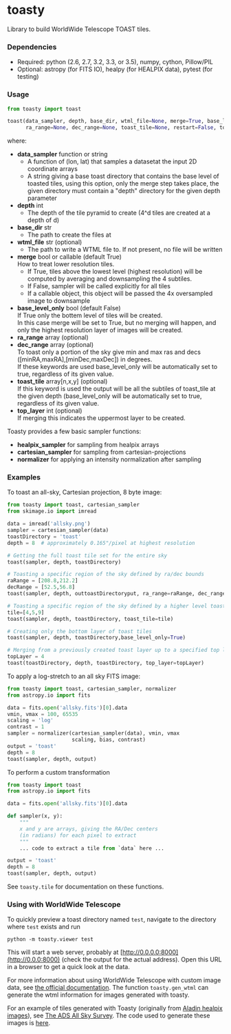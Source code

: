 toasty
======

Library to build WorldWide Telescope TOAST tiles.


### Dependencies
 * Required: python (2.6, 2.7, 3.2, 3.3, or 3.5), numpy, cython, Pillow/PIL
 * Optional: astropy (for FITS IO), healpy (for HEALPIX data), pytest (for testing)

### Usage

```python
from toasty import toast

toast(data_sampler, depth, base_dir, wtml_file=None, merge=True, base_level_only=False, 
      ra_range=None, dec_range=None, toast_tile=None, restart=False, top_layer=0)
```

where:

  * **data_sampler** function or string  
    - A function of (lon, lat) that samples a datasetat the input 2D coordinate arrays
    - A string giving a base toast directory that contains the base level of toasted tiles, using this option, only the merge step takes place, the given directory must contain a "depth" directory for the given depth parameter
  * **depth** int
    - The depth of the tile pyramid to create (4^d tiles are created at a depth of d)
  * **base_dir** str
    - The path to create the files at
  * **wtml_file** str (optional)
    - The path to write a WTML file to. If not present, no file will be written
  * **merge** bool or callable (default True)  
     How to treat lower resolution tiles.
    - If True, tiles above the lowest level (highest resolution) will be computed by averaging and downsampling the 4 subtiles.
    - If False, sampler will be called explicitly for all tiles
    - If a callable object, this object will be passed the 4x oversampled image to downsample
  * **base_level_only** bool (default False)  
     If True only the bottem level of tiles will be created.  
     In this case merge will be set to True, but no merging will happen, and only the highest resolution layer of images will be created.
  * **ra_range** array (optional)
  * **dec_range** array (optional)  
     To toast only a portion of the sky give min and max ras and decs ([minRA,maxRA],[minDec,maxDec]) in degrees.  
     If these keywords are used base_level_only will be automatically set to true, regardless of its given value.
  * **toast_tile** array\[n,x,y\] (optional)  
     If this keyword is used the output will be all the subtiles of toast_tile at the given depth (base_level_only will be automatically set to true, regardless of its given value.
  * **top_layer** int (optional)  
     If merging this indicates the uppermost layer to be created.




Toasty provides a few basic sampler functions:

  * **healpix_sampler** for sampling from healpix arrays
  * **cartesian_sampler** for sampling from cartesian-projections
  * **normalizer** for applying an intensity normalization after sampling

### Examples

To toast an all-sky, Cartesian projection, 8 byte image:

```python
from toasty import toast, cartesian_sampler
from skimage.io import imread

data = imread('allsky.png')
sampler = cartesian_sampler(data)
toastDirectory = 'toast'
depth = 8  # approximately 0.165"/pixel at highest resolution

# Getting the full toast tile set for the entire sky
toast(sampler, depth, toastDirectory)

# Toasting a specific region of the sky defined by ra/dec bounds
raRange = [208.8,212.2]
decRange = [52.5,56.8]
toast(sampler, depth, outtoastDirectoryput, ra_range=raRange, dec_range=decRange)

# Toasting a specific region of the sky defined by a higher level toast tile
tile=[4,5,9]
toast(sampler, depth, toastDirectory, toast_tile=tile)

# Creating only the bottom layer of toast tiles
toast(sampler, depth, toastDirectory,base_level_only=True)

# Merging from a previously created toast layer up to a specified top layer
topLayer = 4
toast(toastDirectory, depth, toastDirectory, top_layer=topLayer)
```

To apply a log-stretch to an all sky FITS image:

```python
from toasty import toast, cartesian_sampler, normalizer
from astropy.io import fits

data = fits.open('allsky.fits')[0].data
vmin, vmax = 100, 65535
scaling = 'log'
contrast = 1
sampler = normalizer(cartesian_sampler(data), vmin, vmax
                     scaling, bias, contrast)
output = 'toast'
depth = 8
toast(sampler, depth, output)
```

To perform a custom transformation

```python
from toasty import toast
from astropy.io import fits

data = fits.open('allsky.fits')[0].data

def sampler(x, y):
    """
    x and y are arrays, giving the RA/Dec centers
    (in radians) for each pixel to extract
    """
    ... code to extract a tile from `data` here ...

output = 'toast'
depth = 8
toast(sampler, depth, output)
```

See ``toasty.tile`` for documentation on these functions.

### Using with WorldWide Telescope
To quickly preview a toast directory named `test`, navigate to the directory
where `test` exists and run

```
python -m toasty.viewer test
```

This will start a web server, probably at [http://0.0.0.0:8000](http://0.0.0:8000) (check the output for the actual address). Open this URL in a browser to get a quick look at the data.

For more information about using WorldWide Telescope with custom image data,
see [the official documentation](http://www.worldwidetelescope.org/Docs/worldwidetelescopedatafilesreference.html). The function `toasty.gen_wtml` can generate the wtml information for images generated with toasty.

For an example of tiles generated with Toasty (originally from [Aladin healpix images](http://alasky.u-strasbg.fr/cats/SIMBAD/)), see [The ADS All Sky Survey](http://adsass.org/wwt). The code used to generate these images is [here](https://github.com/ChrisBeaumont/adsass/blob/master/toast/toast.py).
